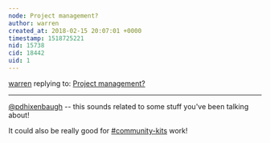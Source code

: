 ```yaml
---
node: Project management?
author: warren
created_at: 2018-02-15 20:07:01 +0000
timestamp: 1518725221
nid: 15738
cid: 18442
uid: 1
---
```




[warren](../profile/warren) replying to: [Project management?](../notes/liz/02-14-2018/project-management)

----
[@pdhixenbaugh](/profile/pdhixenbaugh) -- this sounds related to some stuff you've been talking about!

It could also be really good for [#community-kits](/tag/community-kits) work!